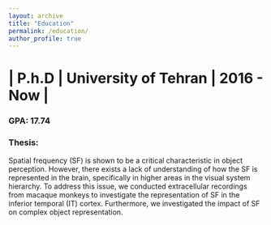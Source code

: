 ```yaml
---
layout: archive
title: "Education"
permalink: /education/
author_profile: true
---
```


<style>
    table {
        width: 100%;
        border: 0px;
    }
</style>

<h1>
| P.h.D | University of Tehran | 2016 - Now |

</h1>
<h3>
GPA: 17.74
</h3>

<h3>Thesis:</h3>
Spatial frequency (SF) is shown to be a critical characteristic in object perception. However, there exists a lack of understanding of how the SF is represented in the brain, specifically in higher areas in the visual system hierarchy. To address this issue, we conducted extracellular recordings from macaque monkeys to investigate the representation of SF in the inferior temporal (IT) cortex. Furthermore, we investigated the impact of SF on complex object representation.

